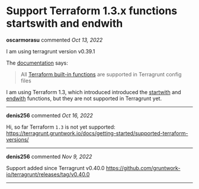 # Support Terraform 1.3.x functions startswith and endwith

**oscarmorasu** commented *Oct 13, 2022*

I am using terragrunt version v0.39.1

The [documentation](https://terragrunt.gruntwork.io/docs/reference/built-in-functions/#terraform-built-in-functions) says: 

> All [Terraform built-in functions](https://www.terraform.io/docs/configuration/functions.html) are supported in Terragrunt config files

I am using Terraform 1.3, which introduced introduced the [startwith](https://www.terraform.io/language/functions/startswith) and [endwith](https://www.terraform.io/language/functions/endswith) functions, but they are not supported in Terragrunt yet.
<br />
***


**denis256** commented *Oct 16, 2022*

Hi,
so far Terraform `1.3` is not yet supported:
https://terragrunt.gruntwork.io/docs/getting-started/supported-terraform-versions/
***

**denis256** commented *Nov 9, 2022*

Support added since Terragrunt v0.40.0 
https://github.com/gruntwork-io/terragrunt/releases/tag/v0.40.0
***

